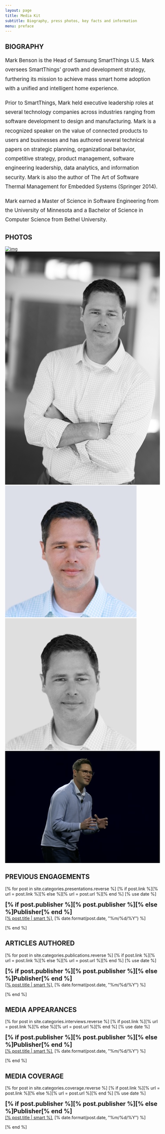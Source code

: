 ```yaml
---
layout: page
title: Media Kit
subtitle: Biography, press photos, key facts and information
menu: preface
---
```


<!--

Media kit things to add

Introduction statement
Video example(s)
List of speaking topics
List of books authored (stmes)
Education
Social media contact info

-->


<div class="page-section pt-80-b-50-cont">
<div class="container">

<div class="mb-50">
  <h2 class="section-title pr-0"><span class="bold">BIOGRAPHY</span></h2>
</div>

<p style="font-size: 1.2em; line-height: 1.8em" class="pb-20">Mark Benson is the Head of Samsung SmartThings U.S. Mark oversees SmartThings’ growth and development strategy, furthering its mission to achieve mass smart home adoption with a unified and intelligent home experience.</p>

<p style="font-size: 1.2em; line-height: 1.8em" class="pb-20">Prior to SmartThings, Mark held executive leadership roles at several technology companies across industries ranging from software development to design and manufacturing. Mark is a recognized speaker on the value of connected products to users and businesses and has authored several technical papers on strategic planning, organizational behavior, competitive strategy, product management, software engineering leadership, data analytics, and information security. Mark is also the author of The Art of Software Thermal Management for Embedded Systems (Springer 2014).</p>

<p style="font-size: 1.2em; line-height: 1.8em" class="pb-20">Mark earned a Master of Science in Software Engineering from the University of Minnesota and a Bachelor of Science in Computer Science from Bethel University.</p>

</div>

<div class="container p-50-cont">

<div class="mb-50">
  <h2 class="section-title pr-0"><span class="bold">PHOTOS</span></h2>
</div>

<div class="col-md-2">
  <div class="lightbox-item">
    <a href="/images/mark-benson-santa-cruz.jpg" class="lightbox">
    <div class="port-img-overlay">
      <img class="port-main-img" src="/images/mark-benson-santa-cruz.jpg" alt="img" >
    </div>
    <div class="port-overlay-cont">
      <div class="port-btn-cont">
        <div aria-hidden="true" class="icon_search"></div>
      </div>
    </div>
    </a>  
  </div>
</div>

<div class="col-md-2">
  <div class="lightbox-item">
    <a href="/images/mark-benson-santa-cruz-b&w.jpg" class="lightbox">
    <div class="port-img-overlay">
      <img class="port-main-img" src="/images/mark-benson-santa-cruz-b&w.jpg" alt="img" >
    </div>
    <div class="port-overlay-cont">
      <div class="port-btn-cont">
        <div aria-hidden="true" class="icon_search"></div>
      </div>
    </div>
    </a>  
  </div>
</div>

<div class="col-md-2">
  <div class="lightbox-item">
    <a href="/images/MDB-profile-square.jpg" class="lightbox">
    <div class="port-img-overlay">
      <img class="port-main-img" src="/images/MDB-profile-square.jpg" alt="img" >
    </div>
    <div class="port-overlay-cont">
      <div class="port-btn-cont">
        <div aria-hidden="true" class="icon_search"></div>
      </div>
    </div>
    </a>  
  </div>
</div>

<div class="col-md-2">
  <div class="lightbox-item">
    <a href="/images/MDB-profile-square-b&w.jpg" class="lightbox">
    <div class="port-img-overlay">
      <img class="port-main-img" src="/images/MDB-profile-square-b&w.jpg" alt="img" >
    </div>
    <div class="port-overlay-cont">
      <div class="port-btn-cont">
        <div aria-hidden="true" class="icon_search"></div>
      </div>
    </div>
    </a>  
  </div>
</div>

<div class="col-md-4">
  <div class="lightbox-item">
    <a href="/images/ces-keynote-single-iot-device.png" class="lightbox">
    <div class="port-img-overlay">
      <img class="port-main-img" src="/images/ces-keynote-single-iot-device.png" alt="img" >
    </div>
    <div class="port-overlay-cont">
      <div class="port-btn-cont">
        <div aria-hidden="true" class="icon_search"></div>
      </div>
    </div>
    </a>  
  </div>
</div>

</div>



<div class="container p-50-cont">
<div class="mb-50">
  <h2 class="section-title pr-0"><span class="bold">PREVIOUS ENGAGEMENTS</span></h2>
</div>
<div class="container">
[% for post in site.categories.presentations.reverse %]
  [% if post.link %][% url = post.link %][% else %][% url = post.url %][% end %]
  [% use date %]
  <p class="pb-20">
    <b style="font-size: 1.4em">[% if post.publisher %][% post.publisher %][% else %]Publisher[% end %]</b><br />
    <a href="[% post.url %]" title="Read [% post.title | smart %]">[% post.title | smart %]</a>,
    [% date.format(post.date, "%m/%d/%Y") %]
  </p> 
[% end %]
</div>
</div>

<div class="container p-50-cont">
<div class="mb-50">
  <h2 class="section-title pr-0"><span class="bold">ARTICLES AUTHORED</span></h2>
</div>
<div class="container">
[% for post in site.categories.publications.reverse %]
  [% if post.link %][% url = post.link %][% else %][% url = post.url %][% end %]
  [% use date %]
  <p class="pb-20">
    <b style="font-size: 1.4em">[% if post.publisher %][% post.publisher %][% else %]Publisher[% end %]</b><br />
    <a href="[% post.url %]" title="Read [% post.title | smart %]">[% post.title | smart %]</a>,
    [% date.format(post.date, "%m/%d/%Y") %]
  </p> 
[% end %]
</ul>
</div>
</div>


<div class="container p-50-cont">
<div class="mb-50">
  <h2 class="section-title pr-0"><span class="bold">MEDIA APPEARANCES</span></h2>
</div>
<div class="container">
[% for post in site.categories.interviews.reverse %]
  [% if post.link %][% url = post.link %][% else %][% url = post.url %][% end %]
  [% use date %]
  <p class="pb-20">
    <b style="font-size: 1.4em">[% if post.publisher %][% post.publisher %][% else %]Publisher[% end %]</b><br />
    <a href="[% post.url %]" title="Read [% post.title | smart %]">[% post.title | smart %]</a>,
    [% date.format(post.date, "%m/%d/%Y") %]
  </p> 
[% end %]
</div>
</div>


<div class="container p-50-cont">
<div class="mb-50">
  <h2 class="section-title pr-0"><span class="bold">MEDIA COVERAGE</span></h2>
</div>
<div class="container">
[% for post in site.categories.coverage.reverse %]
  [% if post.link %][% url = post.link %][% else %][% url = post.url %][% end %]
  [% use date %]
  <p class="pb-20">
    <b style="font-size: 1.4em">[% if post.publisher %][% post.publisher %][% else %]Publisher[% end %]</b><br />
    <a href="[% post.url %]" title="Read [% post.title | smart %]">[% post.title | smart %]</a>,
    [% date.format(post.date, "%m/%d/%Y") %]
  </p> 
[% end %]
</div>
</div>




</div>

